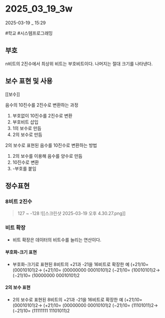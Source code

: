 
# 2025_03_19_3w

2025-03-19 _ 15:29

#학교 #시스템프로그래밍 



## 부호

n비트의 2진수에서 최상위 비트는 부호비트이다.
나머지는 절대 크기를 나타낸다.


## 보수 표현 및 사용

[[보수]]


음수의 10진수를 2진수로 변환하는 과정
1. 부호없이 10진수를 2진수로 변환
2. 부호비트 삽입
3. 1의 보수로 만듬
4. 2의 보수로 만듬

2의 보수로 표현된 음수를 10진수로 변환하는 방법

1. 2의 보수를 이용해 음수를 양수로 만듬
2. 10진수로 변환
3. -부호를 붙임


## 정수표현

### 8비트 2진수 
> 127 ~ -128
![[스크린샷 2025-03-19 오후 4.30.27.png]]

### 비트 확장

- 비트 확장은 데이터의 비트수를 늘리는 연산이다.

#### 부호화-크기 표현
- 부호화-크기로 표현된 8비트의 +21과 -21을 16비트로 확장한 예
	(+21)10= (00010101)2→ (+21)10= (00000000 00010101)2
	(−21)10= (10010101)2→ (−21)10= (10000000 00010101)2

#### 2의 보수 표현
- 2의 보수로 표현된 8비트의 +21과 -21을 16비트로 확장한 예
	(+21)10= (00010101)2→ (+21)10= (00000000 00010101)2
	(−21)10= (11101011)2→ (−21)10= (11111111 11101011)2